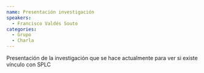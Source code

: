 ```yaml
---
name: Presentación investigación
speakers:
  - Francisco Valdés Souto
categories:
  - Grupo
  - Charla
---
```


Presentación de la investigación que se hace actualmente para ver si existe vínculo con SPLC

